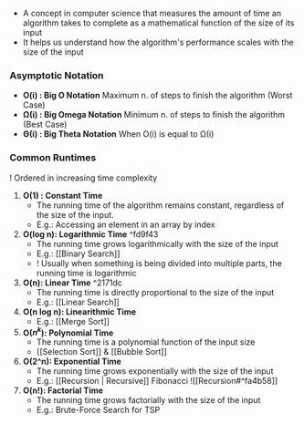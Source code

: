 - A concept in computer science that measures the amount of time an algorithm takes to complete as a mathematical function of the size of its input
- It helps us understand how the algorithm's performance scales with the size of the input

### Asymptotic Notation
- **O(i) : Big O Notation**
Maximum n. of steps to finish the algorithm (Worst Case)
- **Ω(i) : Big Omega Notation**
Minimum n. of steps to finish the algorithm (Best Case)
- **Θ(i) : Big Theta Notation**
When O(i) is equal to Ω(i)

### Common Runtimes
! Ordered in increasing time complexity
1. **O(1) : Constant Time**
	- The running time of the algorithm remains constant, regardless of the size of the input. 
	- E.g.: Accessing an element in an array by index
2. **O(log n): Logarithmic Time** ^fd9f43
	- The running time grows logarithmically with the size of the input
	- E.g.: [[Binary Search]]
	- ! Usually when something is being divided into multiple parts, the running time is logarithmic
1. **O(n): Linear Time** ^2171dc
	- The running time is directly proportional to the size of the input
	- E.g.: [[Linear Search]]
2. **O(n log n): Linearithmic Time**
	- E.g.: [[Merge Sort]]
3. **O(${n^k}$): Polynomial Time**
	- The running time is a polynomial function of the input size
	- [[Selection Sort]] & [[Bubble Sort]]
4. **O(2^n): Exponential Time**
	- The running time grows exponentially with the size of the input
	- E.g.:  [[Recursion | Recursive]] Fibonacci
![[Recursion#^fa4b58]]
7. **O(n!): Factorial Time**
	- The running time grows factorially with the size of the input
	- E.g.: Brute-Force Search for TSP



